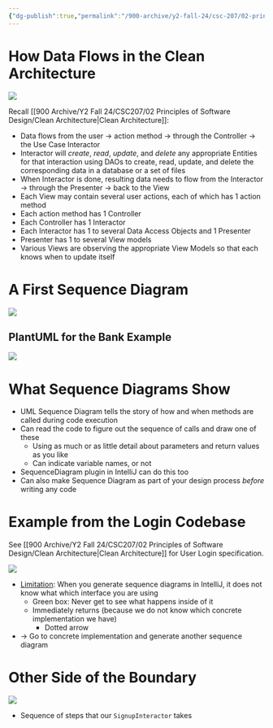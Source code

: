```yaml
---
{"dg-publish":true,"permalink":"/900-archive/y2-fall-24/csc-207/02-principles-of-software-design/uml-sequence-diagrams/","tags":["cs","lecture","note","university"],"created":"2024-10-20T16:58:41.891-04:00","updated":"2024-11-14T13:38:37.607-05:00"}
---
```



# How Data Flows in the Clean Architecture

![](https://i.imgur.com/HeOnhes.png)

Recall [[900 Archive/Y2 Fall 24/CSC207/02 Principles of Software Design/Clean Architecture\|Clean Architecture]]:
- Data flows from the user → action method → through the Controller → the Use Case Interactor
- Interactor will *create*, *read*, *update*, and *delete* any appropriate Entities for that interaction using DAOs to create, read, update, and delete the corresponding data in a database or a set of files
- When Interactor is done, resulting data needs to flow from the Interactor → through the Presenter → back to the View
- Each View may contain several user actions, each of which has 1 action method
- Each action method has 1 Controller
- Each Controller has 1 Interactor
- Each Interactor has 1 to several Data Access Objects and 1 Presenter
- Presenter has 1 to several View models
- Various Views are observing the appropriate View Models so that each knows when to update itself

# A First Sequence Diagram

![](https://i.imgur.com/gGf2xA9.png)

## PlantUML for the Bank Example

![](https://i.imgur.com/oP2Gkcj.png)

# What Sequence Diagrams Show

- UML Sequence Diagram tells the story of how and when methods are called during code execution
- Can read the code to figure out the sequence of calls and draw one of these
    - Using as much or as little detail about parameters and return values as you like
    - Can indicate variable names, or not
- SequenceDiagram plugin in IntelliJ can do this too
- Can also make Sequence Diagram as part of your design process *before* writing any code

# Example from the Login Codebase

See [[900 Archive/Y2 Fall 24/CSC207/02 Principles of Software Design/Clean Architecture\|Clean Architecture]] for User Login specification.

![](https://i.imgur.com/cS57XfN.png)

- <u>Limitation</u>: When you generate sequence diagrams in IntelliJ, it does not know what which interface you are using
    - Green box: Never get to see what happens inside of it
    - Immediately returns (because we do not know which concrete implementation we have)
        - Dotted arrow
- → Go to concrete implementation and generate another sequence diagram

# Other Side of the Boundary

![](https://i.imgur.com/GfhnISI.png)

- Sequence of steps that our `SignupInteractor` takes
